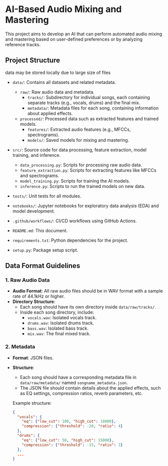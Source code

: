 # AI-Based Audio Mixing and Mastering

This project aims to develop an AI that can perform automated audio mixing and mastering based on user-defined preferences or by analyzing reference tracks.

## Project Structure
data may be stored locally due to large size of files
- `data/`: Contains all datasets and related metadata.
  - `raw/`: Raw audio data and metadata.
    - `tracks/`: Subdirectory for individual songs, each containing separate tracks (e.g., vocals, drums) and the final mix.
    - `metadata/`: Metadata files for each song, containing information about applied effects.
  - `processed/`: Processed data such as extracted features and trained models.
    - `features/`: Extracted audio features (e.g., MFCCs, spectrograms).
    - `models/`: Saved models for mixing and mastering.

- `src/`: Source code for data processing, feature extraction, model training, and inference.
  - `data_processing.py`: Scripts for processing raw audio data.
  - `feature_extraction.py`: Scripts for extracting features like MFCCs and spectrograms.
  - `model_training.py`: Scripts for training the AI models.
  - `inference.py`: Scripts to run the trained models on new data.

- `tests/`: Unit tests for all modules.

- `notebooks/`: Jupyter notebooks for exploratory data analysis (EDA) and model development.

- `.github/workflows/`: CI/CD workflows using GitHub Actions.

- `README.md`: This document.

- `requirements.txt`: Python dependencies for the project.

- `setup.py`: Package setup script.

## Data Format Guidelines

### 1. Raw Audio Data

- **Audio Format**: All raw audio files should be in WAV format with a sample rate of 44.1kHz or higher.
- **Directory Structure**: 
  - Each song should have its own directory inside `data/raw/tracks/`.
  - Inside each song directory, include:
    - `vocals.wav`: Isolated vocals track.
    - `drums.wav`: Isolated drums track.
    - `bass.wav`: Isolated bass track.
    - `mix.wav`: The final mixed track.

### 2. Metadata

- **Format**: JSON files.
- **Structure**:
  - Each song should have a corresponding metadata file in `data/raw/metadata/` named `songname_metadata.json`.
  - The JSON file should contain details about the applied effects, such as EQ settings, compression ratios, reverb parameters, etc.
  
  Example structure:
  ```json
  {
    "vocals": {
      "eq": {"low_cut": 100, "high_cut": 10000},
      "compression": {"threshold": -20, "ratio": 4}
    },
    "drums": {
      "eq": {"low_cut": 50, "high_cut": 15000},
      "compression": {"threshold": -15, "ratio": 3}
    },
    ...
  }
